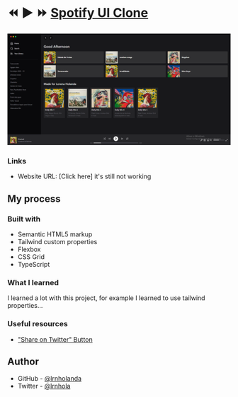 # ⏪ ▶ ⏩ [Spotify UI Clone](https://github.com/lrnholanda/spotify-clone)
![Thumbnail](./public/images/spotify01.png)
 
### Links

- Website URL: [Click here] it's still not working

## My process

### Built with

- Semantic HTML5 markup
- Tailwind custom properties
- Flexbox
- CSS Grid
- TypeScript


### What I learned

I learned a lot with this project, for example I learned to use tailwind properties...

### Useful resources

- ["Share on Twitter" Button](https://nextjs.org/docs/basic-features/typescript)

## Author

- GitHub - [@lrnholanda](https://github.com/lrnholanda)
- Twitter - [@lrnhola](https://twitter.com/lrnhola)
